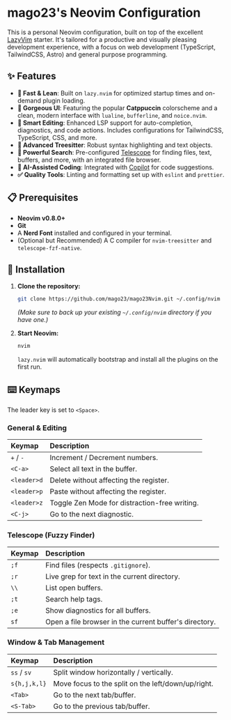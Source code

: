 # mago23's Neovim Configuration

This is a personal Neovim configuration, built on top of the excellent [LazyVim](https://github.com/LazyVim/LazyVim) starter. It's tailored for a productive and visually pleasing development experience, with a focus on web development (TypeScript, TailwindCSS, Astro) and general purpose programming.

## ✨ Features

  * **🚀 Fast & Lean**: Built on `lazy.nvim` for optimized startup times and on-demand plugin loading.
  * **🎨 Gorgeous UI**: Featuring the popular **Catppuccin** colorscheme and a clean, modern interface with `lualine`, `bufferline`, and `noice.nvim`.
  * **🧠 Smart Editing**: Enhanced LSP support for auto-completion, diagnostics, and code actions. Includes configurations for TailwindCSS, TypeScript, CSS, and more.
  * **🌲 Advanced Treesitter**: Robust syntax highlighting and text objects.
  * **🔭 Powerful Search**: Pre-configured [Telescope](https://github.com/nvim-telescope/telescope.nvim) for finding files, text, buffers, and more, with an integrated file browser.
  * **🤖 AI-Assisted Coding**: Integrated with [Copilot](https://github.com/zbirenbaum/copilot.lua) for code suggestions.
  * **✅ Quality Tools**: Linting and formatting set up with `eslint` and `prettier`.

## 📋 Prerequisites

  * **Neovim v0.8.0+**
  * **Git**
  * A **Nerd Font** installed and configured in your terminal.
  * (Optional but Recommended) A C compiler for `nvim-treesitter` and `telescope-fzf-native`.

## 💾 Installation

1.  **Clone the repository:**

    ```bash
    git clone https://github.com/mago23/mago23Nvim.git ~/.config/nvim
    ```

    *(Make sure to back up your existing `~/.config/nvim` directory if you have one.)*

2.  **Start Neovim:**

    ```bash
    nvim
    ```

    `lazy.nvim` will automatically bootstrap and install all the plugins on the first run.

## ⌨️ Keymaps

The leader key is set to `<Space>`.

### General & Editing

| Keymap | Description |
| :--- | :--- |
| `+` / `-` | Increment / Decrement numbers. |
| `<C-a>` | Select all text in the buffer. |
| `<leader>d` | Delete without affecting the register. |
| `<leader>p` | Paste without affecting the register. |
| `<leader>z` | Toggle Zen Mode for distraction-free writing. |
| `<C-j>` | Go to the next diagnostic. |

### Telescope (Fuzzy Finder)

| Keymap | Description |
| :--- | :--- |
| `;f` | Find files (respects `.gitignore`). |
| `;r` | Live grep for text in the current directory. |
| `\\` | List open buffers. |
| `;t` | Search help tags. |
| `;e` | Show diagnostics for all buffers. |
| `sf` | Open a file browser in the current buffer's directory. |

### Window & Tab Management

| Keymap | Description |
| :--- | :--- |
| `ss` / `sv` | Split window horizontally / vertically. |
| `s{h,j,k,l}` | Move focus to the split on the left/down/up/right. |
| `<Tab>` | Go to the next tab/buffer. |
| `<S-Tab>` | Go to the previous tab/buffer. |
